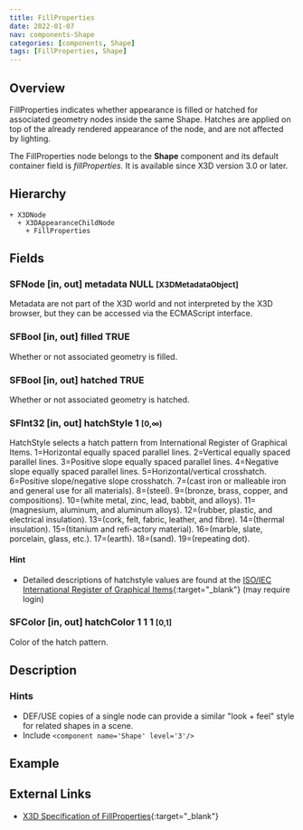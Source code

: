 ```yaml
---
title: FillProperties
date: 2022-01-07
nav: components-Shape
categories: [components, Shape]
tags: [FillProperties, Shape]
---
```

<style>
.post h3 {
  word-spacing: 0.2em;
}
</style>

## Overview

FillProperties indicates whether appearance is filled or hatched for associated geometry nodes inside the same Shape. Hatches are applied on top of the already rendered appearance of the node, and are not affected by lighting.

The FillProperties node belongs to the **Shape** component and its default container field is *fillProperties.* It is available since X3D version 3.0 or later.

## Hierarchy

```
+ X3DNode
  + X3DAppearanceChildNode
    + FillProperties
```

## Fields

### SFNode [in, out] **metadata** NULL <small>[X3DMetadataObject]</small>

Metadata are not part of the X3D world and not interpreted by the X3D browser, but they can be accessed via the ECMAScript interface.

### SFBool [in, out] **filled** TRUE

Whether or not associated geometry is filled.

### SFBool [in, out] **hatched** TRUE

Whether or not associated geometry is hatched.

### SFInt32 [in, out] **hatchStyle** 1 <small>[0,∞)</small>

HatchStyle selects a hatch pattern from International Register of Graphical Items. 1=Horizontal equally spaced parallel lines. 2=Vertical equally spaced parallel lines. 3=Positive slope equally spaced parallel lines. 4=Negative slope equally spaced parallel lines. 5=Horizontal/vertical crosshatch. 6=Positive slope/negative slope crosshatch. 7=(cast iron or malleable iron and general use for all materials). 8=(steel). 9=(bronze, brass, copper, and compositions). 10=(white metal, zinc, lead, babbit, and alloys). 11=(magnesium, aluminum, and aluminum alloys). 12=(rubber, plastic, and electrical insulation). 13=(cork, felt, fabric, leather, and fibre). 14=(thermal insulation). 15=(titanium and refi-actory material). 16=(marble, slate, porcelain, glass, etc.). 17=(earth). 18=(sand). 19=(repeating dot).

#### Hint

- Detailed descriptions of hatchstyle values are found at the [ISO/IEC International Register of Graphical Items](https://www.iso.org/jtc1/sc24/register){:target="_blank"} (may require login)

### SFColor [in, out] **hatchColor** 1 1 1 <small>[0,1]</small>

Color of the hatch pattern.

## Description

### Hints

- DEF/USE copies of a single node can provide a similar "look + feel" style for related shapes in a scene.
- Include `<component name='Shape' level='3'/>`

## Example

<x3d-canvas src="https://create3000.github.io/media/examples/Shape/FillProperties/FillProperties.x3d"></x3d-canvas>

## External Links

- [X3D Specification of FillProperties](https://www.web3d.org/documents/specifications/19775-1/V4.0/Part01/components/shape.html#FillProperties){:target="_blank"}
